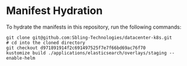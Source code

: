 # Manifest Hydration

To hydrate the manifests in this repository, run the following commands:

```shell
git clone git@github.com:Sbling-Technologies/datacenter-k8s.git
# cd into the cloned directory
git checkout d971891914f2c691497525f7e7f66bd69ac76f70
kustomize build ./applications/elasticsearch/overlays/staging --enable-helm
```
